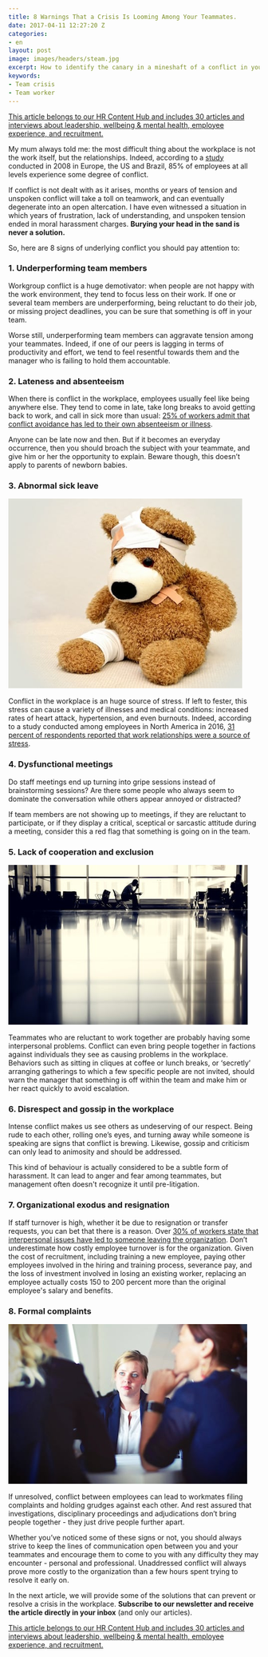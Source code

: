 ```yaml
---
title: 8 Warnings That a Crisis Is Looming Among Your Teammates.
date: 2017-04-11 12:27:20 Z
categories:
- en
layout: post
image: images/headers/steam.jpg
excerpt: How to identify the canary in a mineshaft of a conflict in your team!
keywords:
- Team crisis
- Team worker
---
```


<section class="hub-content-link">
  <a href="https://www.teammood.com/en/hub/hr-hub/">This article belongs to our <span>HR Content Hub</span> and includes 30 articles and interviews about leadership, wellbeing & mental health, employee experience, and recruitment.</a>
</section>

My mum always told me: the most difficult thing about the workplace is not the work itself, but the relationships. Indeed, according to a [study](http://img.en25.com/Web/CPP/Conflict_report.pdf) conducted in 2008 in Europe, the US and Brazil, 85% of employees at all levels experience some degree of conflict.

If conflict is not dealt with as it arises, months or years of tension and unspoken conflict will take a toll on teamwork, and can eventually degenerate into an open altercation. I have even witnessed a situation in which years of frustration, lack of understanding, and unspoken tension ended in moral harassment charges. **Burying your head in the sand is never a solution.**

So, here are 8 signs of underlying conflict you should pay attention to:

### 1. Underperforming team members

Workgroup conflict is a huge demotivator: when people are not happy with the work environment, they tend to focus less on their work. If one or several team members are underperforming, being reluctant to do their job, or missing project deadlines, you can be sure that something is off in your team.

Worse still, underperforming team members can aggravate  tension among your teammates. Indeed, if one of our peers is lagging  in terms of productivity and effort, we tend to feel resentful towards them and the manager who is failing to hold them accountable.

### 2. Lateness and absenteeism

When there is conflict in the workplace, employees usually feel like being anywhere else. They tend to come in late, take long breaks to avoid getting back to work, and call in sick more than usual: [25% of workers admit that conflict avoidance has led to their own absenteeism or illness](https://www.entrepreneur.com/article/207196).

Anyone can be  late now and then. But if it becomes an everyday occurrence, then you should broach the subject with your teammate, and give  him or her the opportunity to explain. Beware though, this doesn’t apply to parents of newborn babies.

### 3. Abnormal sick leave

<img src="/images/posts/sick-leave.jpg">

Conflict in the workplace is an huge source of stress. If left to fester, this stress can cause a variety of illnesses and medical conditions: increased rates of heart attack, hypertension, and even burnouts. Indeed, according to a study conducted among employees in North America in 2016, [31 percent of respondents reported that work relationships were a source of stress](https://www.statista.com/statistics/315848/employee-stress-sources-at-work-in-north-america/).

### 4. Dysfunctional meetings

Do staff meetings end up turning into gripe sessions instead of brainstorming sessions? Are there some people who always seem to dominate the conversation while others appear annoyed or distracted?

If team members are not showing up to meetings, if they are reluctant to participate, or if they display a critical, sceptical or sarcastic attitude during a meeting, consider this a red flag that something is going on in the team.

### 5. Lack of cooperation and exclusion

<img src="/images/posts/exclusion.jpg">

Teammates who are reluctant to work together are probably having some interpersonal problems. Conflict can even bring people together in factions against individuals they see as causing problems in the workplace. Behaviors such as sitting in cliques at coffee or lunch breaks, or ‘secretly’ arranging gatherings to which a few specific people are not invited, should warn the manager that something is off within the team and make him or her react quickly to avoid escalation.

### 6. Disrespect and gossip in the workplace

Intense conflict makes us see others as undeserving of our respect. Being rude to each other, rolling one’s eyes, and turning away while someone is speaking are signs that conflict is brewing. Likewise, gossip and criticism can only lead to animosity and should be addressed.

This kind of behaviour is actually considered to be a  subtle form of harassment. It can lead to anger and fear among teammates, but management often doesn't recognize it until pre-litigation.

### 7. Organizational exodus and resignation

If staff turnover is high, whether it be due to  resignation or transfer requests, you can bet that there is a reason. Over [30% of workers state that interpersonal issues have led to someone leaving the organization](https://www.entrepreneur.com/article/207196). Don’t underestimate how costly employee turnover is for the organization. Given the cost of recruitment, including training a new employee, paying other employees involved in the hiring and training process, severance pay, and the loss of investment involved in losing an existing worker, replacing an employee actually costs  150 to 200 percent more than the original employee's salary and benefits.

### 8. Formal complaints

<img src="/images/posts/formal-complaint.jpg">

If unresolved, conflict between employees can lead to workmates  filing complaints and holding grudges  against each other. And rest assured that investigations, disciplinary proceedings and adjudications don’t bring people together - they just drive people further apart.

Whether you’ve noticed some of these signs or not, you should always strive to keep the lines of communication open between you and your teammates and encourage them to come to you with  any difficulty they may encounter - personal and professional. Unaddressed conflict will always prove more  costly to the organization than a few hours spent trying to resolve it early on.

In the next article, we will provide some of the solutions that can prevent or resolve a crisis in the workplace. **Subscribe to our newsletter and receive the article directly in your inbox** (and only our articles).

<section class="hub-content-link hub-content-link-end">
  <a href="https://www.teammood.com/en/hub/hr-hub/">This article belongs to our <span>HR Content Hub</span> and includes 30 articles and interviews about leadership, wellbeing & mental health, employee experience, and recruitment.</a>
</section>